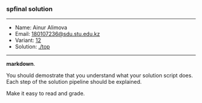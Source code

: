 ### spfinal solution

***
* Name: Ainur Alimova
* Email: 180107236@sdu.stu.edu.kz
* Variant: [12](../variants/variant12.md)
* Solution: [./top](./top)
***

 **markdown**.

You should demostrate that you understand what your solution script does. Each step of the solution pipeline should be explained.

Make it easy to read and grade.
